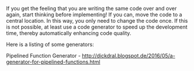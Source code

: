 If you get the feeling that you are writing the same code over and over again, start thinking before implementing! If you can, move the code to a central location. In this way, you only need to change the code once. If this is not possible, at least use a code generator to speed up the development time, thereby automatically enhancing code quality.

Here is a listing of some generators:

Pipelined Function Generator - http://dickdral.blogspot.de/2016/05/a-generator-for-pipelined-functions.html
